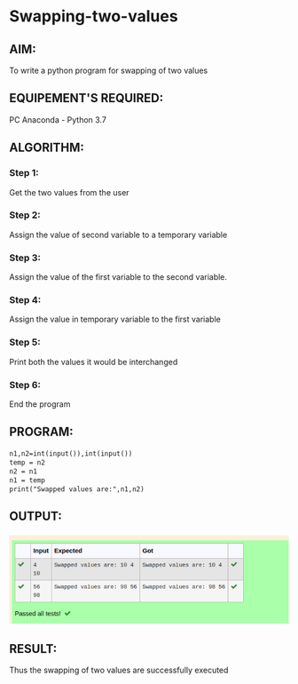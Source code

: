 # Swapping-two-values
## AIM:
To write a python program for swapping of two values
## EQUIPEMENT'S REQUIRED: 
PC
Anaconda - Python 3.7
## ALGORITHM: 
### Step 1:
Get the two values from the user
### Step 2: 
Assign the value of second variable to a temporary variable 
### Step 3: 
Assign the value of the first variable to the second variable.
### Step 4:  
Assign the value in temporary variable to the first variable
### Step 5: 
Print both the values it would be interchanged
### Step 6: 
End the program
## PROGRAM:
```
n1,n2=int(input()),int(input())
temp = n2
n2 = n1
n1 = temp
print("Swapped values are:",n1,n2)
```
## OUTPUT:
![OUTPUT](/swap.png)

## RESULT:
Thus the swapping of two values are successfully executed



